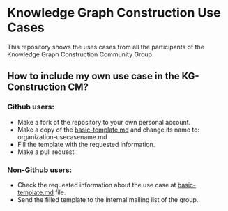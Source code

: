 # Knowledge Graph Construction Use Cases
This repository shows the uses cases from all the participants of the Knowledge Graph Construction Community Group.

## How to include my own use case in the KG-Construction CM?

### Github users:
- Make a fork of the repository to your own personal account.
- Make a copy of the [basic-template.md](https://github.com/kg-construct/use-cases/blob/master/basic-template.md) and change its name to: organization-usecasename.md
- Fill the template with the requested information.
- Make a pull request.

### Non-Github users:
- Check the requested information about the use case at [basic-template.md](https://github.com/kg-construct/use-cases/blob/master/basic-template.md) file.
- Send the filled template to the internal mailing list of the group.


